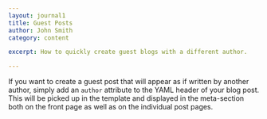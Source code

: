 ```yaml
---
layout: journal1
title: Guest Posts
author: John Smith
category: content

excerpt: How to quickly create guest blogs with a different author. 

---
```


If you want to create a guest post that will appear as if written by another author, simply add an `author` attribute to the 
YAML header of your blog post. This will be picked up in the template and displayed in the meta-section both on the front page 
as well as on the individual post pages.
